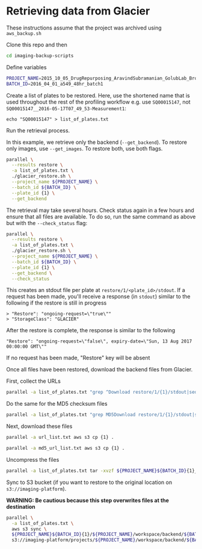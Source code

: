 # Retrieving data from Glacier

These instructions assume that the project was archived using `aws_backup.sh`

Clone this repo and then

```sh
cd imaging-backup-scripts
```

Define variables

```sh
PROJECT_NAME=2015_10_05_DrugRepurposing_AravindSubramanian_GolubLab_Broad
BATCH_ID=2016_04_01_a549_48hr_batch1
```

Create a list of plates to be restored. Here, use the shortened name that is used throughout the rest of the profiling workflow e.g. use `SQ00015147`, not `SQ00015147__2016-05-17T07_49_53-Measurement1`:

```
echo "SQ00015147" > list_of_plates.txt
```

Run the retrieval process. 

In this example, we retrieve only the backend (`--get_backend`). To restore only images, use `--get_images`. To restore both, use both flags.

```sh
parallel \
  --results restore \
  -a list_of_plates.txt \
  ./glacier_restore.sh \
  --project_name ${PROJECT_NAME} \
  --batch_id ${BATCH_ID} \
  --plate_id {1} \
  --get_backend
```

The retrieval may take several hours. Check status again in a few hours and ensure that all files are available. To do so, run the same command as above but with the `--check_status` flag:

```sh
parallel \
  --results restore \
  -a list_of_plates.txt \
  ./glacier_restore.sh \
  --project_name ${PROJECT_NAME} \
  --batch_id ${BATCH_ID} \
  --plate_id {1} \
  --get_backend \
  --check_status
```

This creates an stdout file per plate at `restore/1/<plate_id>/stdout`. 
If a request has been made, you'll receive a response (in `stdout`) similar to the following if the restore is still in progress

```
> "Restore": "ongoing-request=\"true\""
> "StorageClass": "GLACIER"
```

After the restore is complete, the response is similar to the following

```
"Restore": "ongoing-request=\"false\", expiry-date=\"Sun, 13 Aug 2017 00:00:00 GMT\""
```

If no request has been made, "Restore" key will be absent

Once all files have been restored, download the backend files from Glacier.

First, collect the URLs

```sh
parallel -a list_of_plates.txt "grep ^Download restore/1/{1}/stdout|sed s,Download:,,1" > url_list.txt
```

Do the same for the MD5 checksum files

```sh
parallel -a list_of_plates.txt "grep MD5Download restore/1/{1}/stdout|sed s,MD5Download:,,1" > md5_url_list.txt
```

Next, download these files

```sh
parallel -a url_list.txt aws s3 cp {1} .
```

```sh
parallel -a md5_url_list.txt aws s3 cp {1} .
```

Uncompress the files

```sh
parallel -a list_of_plates.txt tar -xvzf ${PROJECT_NAME}${BATCH_ID}{1}_backend.tar.gz
```

Sync to S3 bucket (if you want to restore to the original location on `s3://imaging-platform`).

**WARNING: Be cautious because this step overwrites files at the destination**

```sh
parallel \
  -a list_of_plates.txt \
  aws s3 sync \
  ${PROJECT_NAME}${BATCH_ID}{1}/${PROJECT_NAME}/workspace/backend/${BATCH_ID}/ \
  s3://imaging-platform/projects/${PROJECT_NAME}/workspace/backend/${BATCH_ID}/
```
